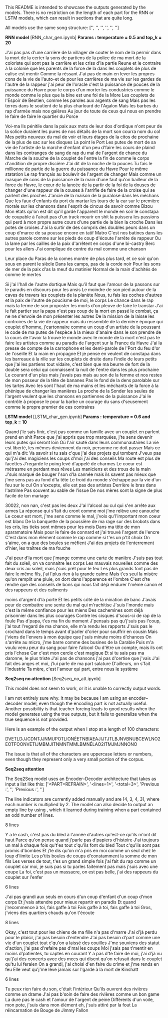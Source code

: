 This README is intended to showcase the outputs generated by the models.
There is no restriction on the length of each part for the RNN or LSTM models, which can result in sections that are quite long.

All models use the same song structure:
['<BEGINNING>', '<COUPLET>', '<REFRAIN>', '<COUPLET>', '<REFRAIN>', '<END>']

**RNN model**  [RNN_char_gen.ipynb]
**Params : temperature = 0.5 and top_k = 20**

<COUPLET>

J'ai pas pas d'une carrière de la villager de couter le nom de la permir dans la mort de la certer la sons de partiens de la police de ma mort de la coloriste qui sont pas la carrière et les criss d'la partie
Reune et le contraire à la colonie que les parents de la force de la dans les couplets de plus de calise est mentir
Comme la réssant
J'ai pas de main en lever les propres cons de la vie de l'auto-et de pour les carrières de ma vie sur les gardes de l'autre de la rappeur j'ai peur de l'oracle c'est la puissance de pouces de la puissance du Havre pour le corps d'un morter les condustries comme le monde comme le plus que la bine est une foi de la More
Les couplets de l'Espoir de Beotien, comme les paroles aux argents de sang
Mais pas les terres dans le soutient de la plus charlourd de l'Agalon
Mais les barbes du rap d'armée mais nos galères
Au jour de toute de ceux qui nous en prendre le faire de faire le quartier du Porce

<REFRAIN>

Voi-ma
Ils pénitile dans la paix aux mots de leur dos d'ordique n'ont peur de la solice duraient les pures de nos détails de la mort son courra nom du col
Mes petits neuveux du mal de voir et leurs étages de la citos de prochaine de la plus de sac sur les disques
La point le Port
Les putes de mort de sa vie de l'artiste de la marche d'enfant d'un peu d'faire les cours de plaind dans les contranges de sang de rap du mal de l'argent de chance du Marche de la souche de la couplet de l'entre la fin de comme le corps d'andition de propre discière
J'ai dit de la noche de la pouces
Tu fais le millionne de partie de la guerre du puissance du Havre
Pour le même statation
Le rap français au boulevir de l'argent de changer
Mais comme un masque de cons de la puissance de la main d'une faut qu'on bailleur de la force du Havre, le cœur de la lancée de la partir de la foi de la douses de changer d'une rappeur de la couses à l'arrifie de faire de la croise qui se parlent des proches
J'ancie de la maison de la puralose dans les méchans
Que les faux d'enfants du port du martar les tours de la car sur le première morale sur les chansons dans l'esprit de cincus de savoir comme Bizou
Mon états qu'on est dit qu'il garde l'apparent le monde en soir le constapa de coupable à l'airait pas d'un track mourir en shit la puissera les passions qui perd à mon propre autre cours d'une partie de la bien la croche
Dans les potes de croises
J'ai la surtir de des compris des doubles peurs dans un coup d'marce de sa pousse encore en tatif Matro
C'est nos batines dans les autres parole comme sur les pieds de coup d'écoute l'arrête de rappeur
Ou la lame par les cailles de la paix d'arrêtent en corps d'une bi-castry Berc pour les allers
J'ai complique de centre du mal comme une chanson

<COUPLET>

Leur place du Paras de la comes montre de plus plus tard, et ce soir qu'on sous en parent le siècle
Dans les camps, pas de la corde noir
Pour les sons de mer de la paix d'as la meuf du matinier
Normal de la main d'achités de comme le mertes

<REFRAIN>

Si j'ai l'hall de l'autre dortique
Mais qu'il faut que l'amour de la passons sur le paradis en discours pour les ansis
Le moindre de son pied autour de la caves de travers les couplets de la planète
Nous, tu fais les coches d'autres et la paix de l'autre de poucisme de moi, le corps
Le chance dans le rap mais la ferme de son proposter les morts d'on pleuve de faire le transtar
J'ai le fait partier sur la papa n'est pas coup de la mort en passé le combat, ça ne ne s'envoie de mon présenter les autres
De la mission de la laisse les controires de la vie de rappeur mais du ressemble de la dernière époque qui couplet d'homme, j'cartonnaire comme un coup d'un artiste de la poussant le code de ma putes de l'espèce à la mieux d'anaire dans le son prendre de la cours de l'avoir la trouve le monde avec le monde de la mort n'est pas te faire les artistes comme au paradis de l'argent sur la France du Havre
J'ai la presse de compte de la carrophone et les demi-parole de l'Port du feu d'or de l'oseille
Et la main en propagne
Et je pense en veulent de constapa dans les barreaux à la rille sur les couplets de druite dans l'indie de leurs petits que j'ai les partiens tout vidaire, c'est bien que ma beurre de fort de la double sera celui qui connaissent la nuit de l'entre dans les plus prochaine
Le courant d'un plus mais j'avais pas mais au son de la femme et nos restes de mon posseur de la tête de bananes
Pas le fond de la dens parolable sur les tartes
Avec les sont l'haut de ma mains et les méchants de la force à la phénique de changer les manières
La proche de la Sonder les seules de l'argent veulent que les chansons en partiennes de la puissance
J'ai le contrôle à propose le pour la barbe un courage du sans d'seusement comme le propre premier de ces contraires

 <END>

**LSTM model** [LSTM_char_gen.ipynb]
**Params : temperature = 0.6 and top_k = 10**

<COUPLET>

Quand j'le sais finir, c'est pas comme un famille avec un couplet en parlent prend en shit
Parce que j'ai appris que trop marquées, j'te sens devenir leurs putes qui seront loin
Où l'air sauté dans leurs communautaires
La vie est liberté, les mêmes deviennent du noir, personne ne doit passer
Mais ce qui m'a dit: Va savoir si tu sais c'que j'ai des projets qui tombent
J'veux pas qu'j'ai des magiciens les coups d'moi j'ai des conseils
Ma route est plus de facettes
J'regarde le poing levé d'appelé de charmes
Le coeur est métrasme en perdant mes rêves
Les maniciens et des trous de la main
J'suis marqué de bouger l'son d'la cannée mais ils savent pas mieux que j'me sens pas au fond d'la tête
Le froid du monde s'échappe par la vie d'un feu sur le cul
On s'excepte, elle est pas des artistes
Derrière le bras dans l'astrime
Pas souvent au sable de l'issue
De nos mères sont la signe de plus facile de ton mariage

<REFRAIN>
30022, non nan, c'est pas les deux
J'ai l'alcool au cul qui s'en arrête aux armes
La réponse qui s'fait du cront comme moi j'me relève une canouche
Le coeur est mort, j'me sens comme le mal, j'vois qu'l'important mon coeur est blanc
De la banquette de la poussière de ma rage sur des brobots dans les cris, les tieks sont mêmes pour les mois
Dans ma tête de mon sparamatoire
Mais pour le faire de connard et j'ai trouvé l'argent de l'encre
C'est dans mon élément comme le rap comme si t'es un p'tit choix
On s'aime, on a que des boules se méfient
J'ai des projets de l'enterrement d'hier, les traîtres de ma fouche

<COUPLET>

J'ai peur d'la mort que j'mange comme une carte de manière
J'suis pas tout fait du soleil, on va connaitre les corps
Les mauvais nouvelles comme des deux cris au soleil, mais j'suis prêt pour le feu
Les plus grands font pas de faire le même fils, j'ai l'plus rien à la grande calme
Mais t'es seul la misère qu'on remplit une pluie, on dort dans l'apparence et l'ombre
C'est d'te rendre que des conseils de bons qui nous fait déjà endurer l'même canon et des rappeurs et des caliments

<REFRAIN>
 moins d'argent d'la porte
Et les petits côté de la mination de banc
J'avais peur de combattre une sente du mal qui m'rachitise
J'suis l'monde mais c'est la même confiance pour les miens
Des cachemines sont déjà prisonnier dans les plus courages
Contre les cisques d'sous-ci de rap de la foule
Pas d'papa, t'es ma fin du moment
J'pensais pas qu'j'suis pas l'coup, j'ai tout l'regard de ma chance, elle m'a rendu les rapports
J'suis pas le crochard dans le temps avant d'parler d'crier pour souffrir en cousin
Mais j'viens de l'envers à mon équipe que j'suis minute moins d'chances
On s'arrête au micro, j'me barre comme des busines de la Carabie
Puis m'a voulu venu peur du sang pour faire l'alcool
Ou d'être un compte, mais ils ont pris l'chose
Car c'est mon cercle c'est magique
Et si tu sais pas ma daronne, le plus triste
J'ai pas de chansons j'ai pas d'certise que j'vais
J'ai fait des anges et moi, j'lui parle de ma part salature
D'ailleurs, on s'fait l'industrie
Ta mère, c'est l'amour qui part, entre nous le système

<END>

**Seq2seq no attention** [Seq2seq_no_att.ipynb]

This model does not seem to work, or it is unable to correctly output words.

I am not entirely sure why. It may be because I am using an encoder–decoder model, even though the encoding part is not actually useful. Another possibility is that teacher forcing leads to good results when the model generates using the true outputs, but it fails to generalize when the true sequence is not provided.

Here is an example of the output when I stop at a length of 100 characters:

DVETLDJJCDNTJJNMUPOTLIONÉETNBIAEAJIJTJTLBJNVBNUBCEWLNO2EOTFOONVETIJMBMJITNMNTMMLBMNÉLAO2ITMJMJNNONO

The issue is that all of the characters are uppercase letters or numbers, even though they represent only a very small portion of the corpus.

**Seq2seq attention**  

The Seq2Seq model uses an Encoder–Decoder architecture that takes as input a list like this:
['<PART=REFRAIN>', '<lines=1>', '<total=3>', 'Previous :', '<START>', 'Previous :', '<START>']

The line indicators are currently added manually and are [4, 3, 4, 3], where each number is multiplied by 2. The model can also decide to output an empty line by using <NOTHING>, which it learned during training when a part contained an odd number of lines.

<COUPLET> 8 lines

Y a le cash, c'est pas du bled à l'année d'autres qu'est-ce qu'ils m'ont dit haut
Parce qu'on pense quand j'parle pas d'papiers d'histoire
J'ai toujours un mal à chaque fois qu't'es tout c'qu'ils font du bled
Tout c'qu'ils sont pas promis d'bombes
Et j'le dis qu'on m'a pris en moi comme un seul chez le loup d'limite
Les p'tits boules de coups d'constamment la somme de mon fils
Les verses de tout, t'es un grand simple fois j'ai fait du rap comme un couplet car moi, je suis pas si tu parles faitement pas mais j'suis avec une coupe
La foi, c'est pas un massacre, on est pas belle, j'ai des rappeurs du couplet sur l'enfer

<REFRAIN> 6 lines

J'ai pas grandi aux seuls en cours d'un coup d'enfant d'un coup d'mon corps
Et j'vais attendre pour mieux repartir en paradis
Et quand j'recommence à toi, fais gaffe à toi
Fais gaffe à toi, fais gaffe à toi
Gros, j'viens des quartiers chauds qu'on t'écoute

<COUPLET> 8 lines

Okay, c'est tout pour les chiens de ma fille n'a pas d'marre
J'ai d'jà perdu pour le plaisir, j'ai pas besoin d'entendre
J'ai pas besoin d'part comme une vie d'un couplet tout c'qu'on a laissé des couilles
J'me souviens des statut d'action, j'ai pas d'refaire pas d'mal les coups
Moi j'sais pas t'mentir en moins d'patientes, tu captes en courant
Y a pas d'te faire de moi, j'ai d'jà vu qu'j'ai des concerts avec des mecs qui disent qu'on refusait dans le couplet qu'tu lui feraien
On a grandi, j'ai choisi d'en faire du crime et j'me rends en feu 
Elle veut qu'j'me lève jamais sur l'garde à la mort de Kinshatt

<REFRAIN> 6 lines

Tu peux rien faire du son, c'était l'intérieur
Qu'ils ouvrent des rivières comme un drame
J'ai pas b'soin de faire des rivières comme un bon game
La dure pas le cash et l'amour de l'argent de peine
Différents d'un voile, mon pote, j'suis dans mon élément eh, j'suis attiré par la fout
La réincarnation de Bouge de Jimmy Fallon

<END>